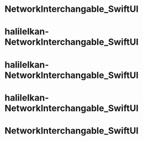 # NetworkInterchangable_SwiftUI
# halilelkan-NetworkInterchangable_SwiftUI
# halilelkan-NetworkInterchangable_SwiftUI
# halilelkan-NetworkInterchangable_SwiftUI
# NetworkInterchangable_SwiftUI
